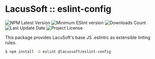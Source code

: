 # LacusSoft :: eslint-config

<p>
  <img src="https://img.shields.io/npm/v/@lacussoft/eslint-config" alt="NPM Latest Version" />

  <img src="https://img.shields.io/npm/dependency-version/@lacussoft/eslint-config/peer/eslint" alt="Minimum ESlint version" />

  <img src="https://img.shields.io/npm/dm/@lacussoft/eslint-config.svg?style=flat-square" alt="Downloads Count" />

  <img src="https://img.shields.io/github/last-commit/juliolmuller/eslint-config?" alt="Last Update Date" />

  <img src="https://img.shields.io/github/license/juliolmuller/eslint-config" alt="Project License" />
</p>

This package provides LacuSoft's base JS .eslintrc as extensible linting rules.

```bash
$ npm install -D eslint @lacussoft/eslint-config
```

